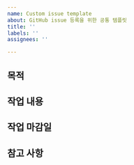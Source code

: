 ```yaml
---
name: Custom issue template
about: GitHub issue 등록을 위한 공통 템플릿
title: ''
labels: ''
assignees: ''

---
```


## 목적
>
## 작업 내용
## 작업 마감일
## 참고 사항
